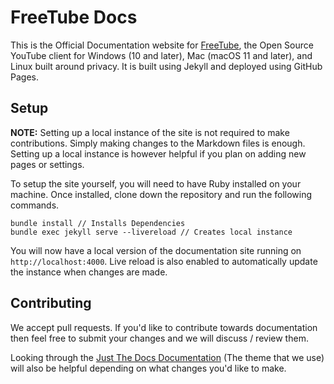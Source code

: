 # FreeTube Docs

This is the Official Documentation website for [FreeTube](https://freetubeapp.io/), the Open Source YouTube client
for Windows (10 and later), Mac (macOS 11 and later), and Linux built around privacy. It is built using Jekyll and deployed using GitHub Pages.

## Setup

**NOTE:** Setting up a local instance of the site is not required to make contributions. Simply making changes to the Markdown files is enough. Setting up a local instance is however helpful if you plan on adding new pages or settings.

To setup the site yourself, you will need to have Ruby installed on your machine. Once installed, clone down the repository and run the following commands.

```
bundle install // Installs Dependencies
bundle exec jekyll serve --livereload // Creates local instance
```

You will now have a local version of the documentation site running on `http://localhost:4000`. Live reload is also enabled to automatically update the instance when changes are made.

## Contributing

We accept pull requests. If you'd like to contribute towards documentation then feel free to submit your changes and we will discuss / review them.

Looking through the [Just The Docs Documentation](https://just-the-docs.github.io/just-the-docs/) (The theme that we use) will also be helpful depending on what changes you'd like to make.
